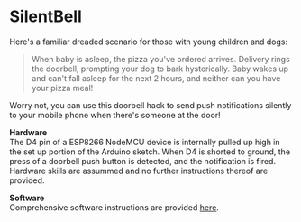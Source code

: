 # SilentBell
Here's a familiar dreaded scenario for those with young children and dogs:
> When baby is asleep, the pizza you've ordered arrives. Delivery rings the doorbell, prompting your dog to bark hysterically. Baby wakes up and can't fall asleep for the next 2 hours, and neither can you have your pizza meal!

Worry not, you can use this doorbell hack to send push notifications silently to your mobile phone when there's someone at the door!

**Hardware**  
The D4 pin of a ESP8266 NodeMCU device is internally pulled up high in the set up portion of the Arduino sketch. When D4 is shorted to ground, the press of a doorbell push button is detected, and the notification is fired. Hardware skills are assummed and no further instructions thereof are provided.

**Software**  
Comprehensive software instructions are provided [here](https://github.com/Make-Stuff4U/SilentBell/blob/main/Instructions.pdf).
